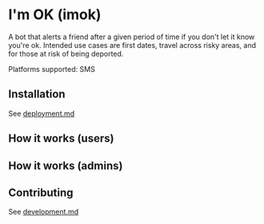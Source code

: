# I'm OK (imok)

A bot that alerts a friend after a given period of time if you don't let it know you're ok. Intended use cases are first dates, travel across risky areas, and for those at risk of being deported.

Platforms supported: SMS

## Installation

See [deployment.md](docs/deployment.md)

## How it works (users)

## How it works (admins)

## Contributing

See [development.md](docs/development.md)